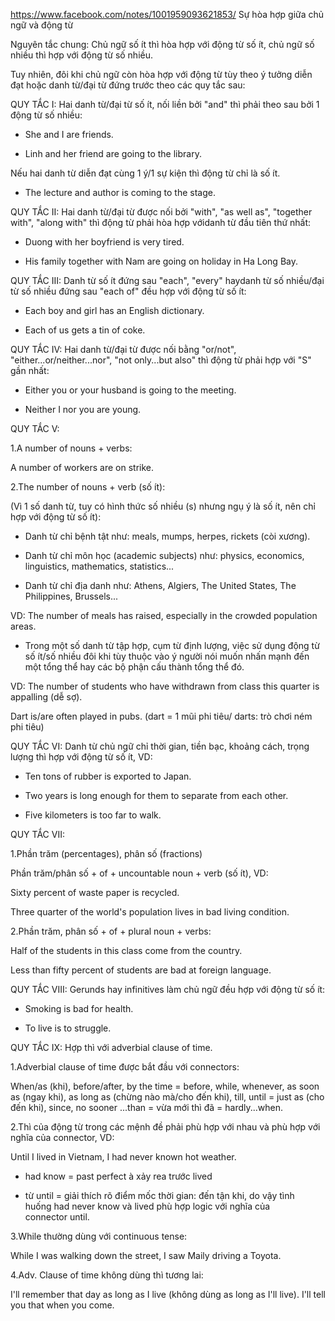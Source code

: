 https://www.facebook.com/notes/1001959093621853/
Sự hòa hợp giữa chủ ngữ và động từ

Nguyên tắc chung: Chủ ngữ số ít thì hòa hợp với động từ số ít, chủ ngữ số nhiều thì hợp với động từ số nhiều.

Tuy nhiên, đôi khi chủ ngữ còn hòa hợp với động từ tùy theo ý tưởng diễn đạt hoặc danh từ/đại từ đứng trước theo các quy tắc sau:

QUY TẮC I: Hai danh từ/đại từ số ít, nối liền bởi "and" thì phải theo sau bởi 1 động từ số nhiều:

- She and I are friends.

- Linh and her friend are going to the library.

Nếu hai danh từ diễn đạt cùng 1 ý/1 sự kiện thì động từ chỉ là số ít.

- The lecture and author is coming to the stage.

QUY TẮC II: Hai danh từ/đại từ được nối bởi "with", "as well as", "together with", "along with" thì động từ phải hòa hợp vớidanh từ đầu tiên thứ nhất:

- Duong with her boyfriend is very tired.

- His family together with Nam are going on holiday in Ha Long Bay.

QUY TẮC III: Danh từ số ít đứng sau "each", "every" haydanh từ số nhiều/đại từ số nhiều đứng sau "each of" đều hợp với động từ số ít:

- Each boy and girl has an English dictionary.

- Each of us gets a tin of coke.

QUY TẮC IV: Hai danh từ/đại từ được nối bằng "or/not", "either...or/neither...nor", "not only...but also" thì động từ phải hợp với "S" gần nhất:

- Either you or your husband is going to the meeting.

- Neither I nor you are young.

QUY TẮC V:

1.A number of nouns + verbs:

A number of workers are on strike.

2.The number of nouns + verb (số ít):

(Vì 1 số danh từ, tuy có hình thức số nhiều (s) nhưng ngụ ý là số ít, nên chỉ hợp với động từ số ít):

+ Danh từ chỉ bệnh tật như: meals, mumps, herpes, rickets (còi xương).

+ Danh từ chỉ môn học (academic subjects) như: physics, economics, linguistics, mathematics, statistics...

+ Danh từ chỉ địa danh như: Athens, Algiers, The United States, The Philippines, Brussels...

VD: The number of meals has raised, especially in the crowded population areas.

+ Trong một số danh từ tập hợp, cụm từ định lượng, việc sử dụng động từ số ít/số nhiều đôi khi tùy thuộc vào ý người nói muốn nhấn mạnh đến một tổng thể hay các bộ phận cấu thành tổng thể đó.

VD: The number of students who have withdrawn from class this quarter is appalling (dễ sợ).

Dart is/are often played in pubs. (dart = 1 mũi phi tiêu/ darts: trò chơi ném phi tiêu)

QUY TẮC VI: Danh từ chủ ngữ chỉ thời gian, tiền bạc, khoảng cách, trọng lượng thì hợp với động từ số ít, VD:

- Ten tons of rubber is exported to Japan.

- Two years is long enough for them to separate from each other.

- Five kilometers is too far to walk.

QUY TẮC VII:

1.Phần trăm (percentages), phân số (fractions)

Phần trăm/phân số + of + uncountable noun + verb (số ít), VD:

Sixty percent of waste paper is recycled.

Three quarter of the world's population lives in bad living condition.

2.Phần trăm, phân số + of + plural noun + verbs:

Half of the students in this class come from the country.

Less than fifty percent of students are bad at foreign language.

QUY TẮC VIII: Gerunds hay infinitives làm chủ ngữ đều hợp với động từ số ít:

- Smoking is bad for health.

- To live is to struggle.

QUY TẮC IX: Hợp thì với adverbial clause of time.

1.Adverbial clause of time được bắt đầu với connectors:

When/as (khi), before/after, by the time = before, while, whenever, as soon as (ngay khi), as long as (chừng nào mà/cho đến khi), till, until = just as (cho đến khi), since, no sooner ...than = vừa mới thì đã = hardly...when.

2.Thì của động từ trong các mệnh đề phải phù hợp với nhau và phù hợp với nghĩa của connector, VD:

Until I lived in Vietnam, I had never known hot weather.

+ had know = past perfect à xảy rea trước lived

+ từ until = giải thích rõ điểm mốc thời gian: đến tận khi, do vậy tình huống had never know và lived phù hợp logic với nghĩa của connector until.

3.While thường dùng với continuous tense:

While I was walking down the street, I saw Maily driving a Toyota.

4.Adv. Clause of time không dùng thì tương lai:

I'll remember that day as long as I live (không dùng as long as I'll live). I'll tell you that when you come.